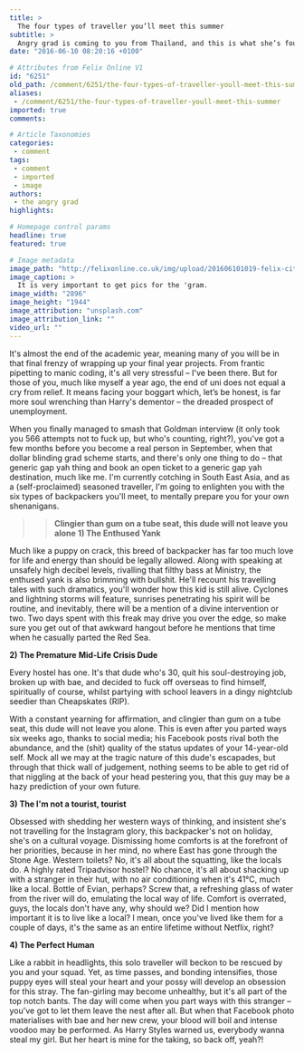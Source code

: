 ```yaml
---
title: >
  The four types of traveller you’ll meet this summer
subtitle: >
  Angry grad is coming to you from Thailand, and this is what she’s found
date: "2016-06-10 08:20:16 +0100"

# Attributes from Felix Online V1
id: "6251"
old_path: /comment/6251/the-four-types-of-traveller-youll-meet-this-summer
aliases:
 - /comment/6251/the-four-types-of-traveller-youll-meet-this-summer
imported: true
comments:

# Article Taxonomies
categories:
 - comment
tags:
 - comment
 - imported
 - image
authors:
 - the angry grad
highlights:

# Homepage control params
headline: true
featured: true

# Image metadata
image_path: "http://felixonline.co.uk/img/upload/201606101019-felix-city-people-woman-street.jpg"
image_caption: >
  It is very important to get pics for the 'gram.
image_width: "2896"
image_height: "1944"
image_attribution: "unsplash.com"
image_attribution_link: ""
video_url: ""
---
```


It's almost the end of the academic year, meaning many of you will be in that final frenzy of wrapping up your final year projects. From frantic pipetting to manic coding, it's all very stressful – I've been there. But for those of you, much like myself a year ago, the end of uni does not equal a cry from relief. It means facing your boggart which, let’s be honest, is far more soul wrenching than Harry's dementor – the dreaded prospect of unemployment.

When you finally managed to smash that Goldman interview (it only took you 566 attempts not to fuck up, but who's counting, right?), you've got a few months before you become a real person in September, when that dollar blinding grad scheme starts, and there's only one thing to do – that generic gap yah thing and book an open ticket to a generic gap yah destination, much like me. I'm currently cotching in South East Asia, and as a (self-proclaimed) seasoned traveller, I'm going to enlighten you with the six types of backpackers you'll meet, to mentally prepare you for your own shenanigans.
> > **Clingier than gum on a tube seat, this dude will not leave you alone**
**1) The Enthused Yank**

Much like a puppy on crack, this breed of backpacker has far too much love for life and energy than should be legally allowed. Along with speaking at unsafely high decibel levels, rivalling that filthy bass at Ministry, the enthused yank is also brimming with bullshit. He'll recount his travelling tales with such dramatics, you'll wonder how this kid is still alive. Cyclones and lightning storms will feature, sunrises penetrating his spirit will be routine, and inevitably, there will be a mention of a divine intervention or two. Two days spent with this freak may drive you over the edge, so make sure you get out of that awkward hangout before he mentions that time when he casually parted the Red Sea.

**2) The Premature** **Mid-Life Crisis Dude**

Every hostel has one. It's that dude who's 30, quit his soul-destroying job, broken up with bae, and decided to fuck off overseas to find himself, spiritually of course, whilst partying with school leavers in a dingy nightclub seedier than Cheapskates (RIP).

With a constant yearning for affirmation, and clingier than gum on a tube seat, this dude will not leave you alone. This is even after you parted ways six weeks ago, thanks to social media; his Facebook posts rival both the abundance, and the (shit) quality of the status updates of your 14-year-old self. Mock all we may at the tragic nature of this dude's escapades, but through that thick wall of judgement, nothing seems to be able to get rid of that niggling at the back of your head pestering you, that this guy may be a hazy prediction of your own future.

**3) The I'm not a tourist, tourist**

Obsessed with shedding her western ways of thinking, and insistent she's not travelling for the Instagram glory, this backpacker's not on holiday, she's on a cultural voyage. Dismissing home comforts is at the forefront of her priorities, because in her mind, no where East has gone through the Stone Age. Western toilets? No, it's all about the squatting, like the locals do. A highly rated Tripadvisor hostel? No chance, it's all about shacking up with a stranger in their hut, with no air conditioning when it's 41°C, much like a local. Bottle of Evian, perhaps? Screw that, a refreshing glass of water from the river will do, emulating the local way of life. Comfort is overrated, guys, the locals don't have any, why should we? Did I mention how important it is to live like a local? I mean, once you've lived like them for a couple of days, it's the same as an entire lifetime without Netflix, right?

**4) The Perfect Human**

Like a rabbit in headlights, this solo traveller will beckon to be rescued by you and your squad. Yet, as time passes, and bonding intensifies, those puppy eyes will steal your heart and your possy will develop an obsession for this stray. The fan-girling may become unhealthy, but it's all part of the top notch bants. The day will come when you part ways with this stranger – you've got to let them leave the nest after all. But when that Facebook photo materialises with bae and her new crew, your blood will boil and intense voodoo may be performed. As Harry Styles warned us, everybody wanna steal my girl. But her heart is mine for the taking, so back off, yeah?!
